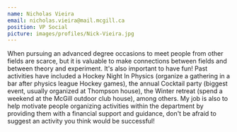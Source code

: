 ```yaml
---
name: Nicholas Vieira
email: nicholas.vieira@mail.mcgill.ca
position: VP Social
picture: images/profiles/Nick-Vieira.jpg
---
```


When pursuing an advanced degree occasions to meet people from other fields are scarce, but it is valuable to make connections between fields and between theory and experiment. It's also important to have fun! Past activities have included a Hockey Night In Physics (organize a gathering in a bar after physics league Hockey games), the annual Cocktail party (biggest event, usually organized at Thompson house), the Winter retreat (spend a weekend at the McGill outdoor club house), among others. My job is also to help motivate people organizing activities within the department by providing them with a financial support and guidance, don't be afraid to suggest an activity you think would be successful!